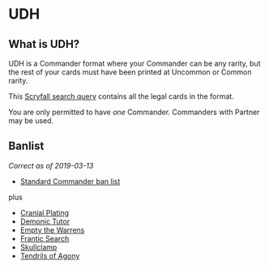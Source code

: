 # UDH

## What is UDH?

UDH is a Commander format where your Commander can be any rarity, but the rest of your cards must have been printed at Uncommon or Common rarity.

This [Scryfall search query](https://scryfall.com/search?q=f%3Aedh+r%3C%3Du+-%28%22Cranial+Plating%22+or+%22Demonic+Tutor%22+or+%22Empty+the+Warrens%22+or+%22Frantic+Search%22+or+%22Skullclamp%22+or+%22Tendrils+of+Agony%22%29) contains all the legal cards in the format.

You are only permitted to have *one* Commander. Commanders with Partner may be used. 

## Banlist

_Correct as of 2019-03-13_ 

- [Standard Commander ban list](https://scryfall.com/search?q=banned%3Aedh&order=name&as=grid&unique=cards)

plus

- [Cranial Plating](https://scryfall.com/card/mm2/206/cranial-plating)
- [Demonic Tutor](https://scryfall.com/card/lea/104/demonic-tutor)
- [Empty the Warrens](https://scryfall.com/card/dds/15/empty-the-warrens)
- [Frantic Search](https://scryfall.com/card/uma/57/frantic-search)
- [Skullclamp](https://scryfall.com/card/c17/222/skullclamp)
- [Tendrils of Agony](https://scryfall.com/card/scg/75/tendrils-of-agony)
